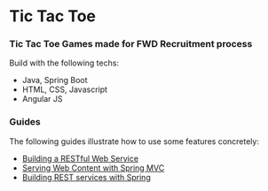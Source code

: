 # Tic Tac Toe

### Tic Tac Toe Games made for FWD Recruitment process

Build with the following techs:

* Java, Spring Boot
* HTML, CSS, Javascript
* Angular JS

### Guides

The following guides illustrate how to use some features concretely:

* [Building a RESTful Web Service](https://spring.io/guides/gs/rest-service/)
* [Serving Web Content with Spring MVC](https://spring.io/guides/gs/serving-web-content/)
* [Building REST services with Spring](https://spring.io/guides/tutorials/bookmarks/)
